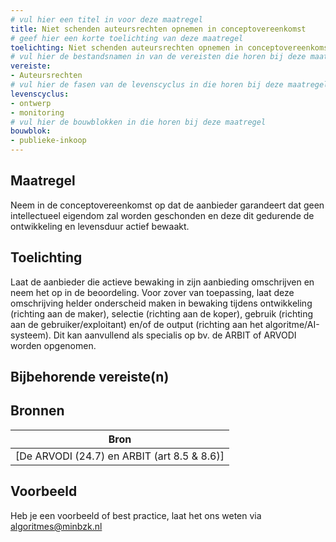 ```yaml
---
# vul hier een titel in voor deze maatregel
title: Niet schenden auteursrechten opnemen in conceptovereenkomst
# geef hier een korte toelichting van deze maatregel
toelichting: Niet schenden auteursrechten opnemen in conceptovereenkomst
# vul hier de bestandsnamen in van de vereisten die horen bij deze maatregel
vereiste: 
- Auteursrechten
# vul hier de fasen van de levenscyclus in die horen bij deze maatregel
levenscyclus: 
- ontwerp
- monitoring
# vul hier de bouwblokken in die horen bij deze maatregel
bouwblok: 
- publieke-inkoop
---
```


<!-- Let op! onderstaande regel met 'tags' niet weghalen! Deze maakt automatisch de knopjes op basis van de metadata  -->
<!-- tags -->

## Maatregel
<!-- Vul hier een omschrijving in van wat deze maatregel inhoudt. -->
Neem in de conceptovereenkomst op dat de aanbieder garandeert dat geen intellectueel eigendom zal worden geschonden en deze dit gedurende de ontwikkeling en levensduur actief bewaakt. 

## Toelichting 
<!-- Geef hier een toelichting van deze maatregel -->
Laat de aanbieder die actieve bewaking in zijn aanbieding omschrijven en neem het op in de beoordeling. Voor zover van toepassing, laat deze omschrijving helder onderscheid maken in bewaking tijdens ontwikkeling (richting aan de maker), selectie (richting aan de koper), gebruik (richting aan de gebruiker/exploitant) en/of de output (richting aan het algoritme/AI-systeem). Dit kan aanvullend als specialis op bv. de ARBIT of ARVODI worden opgenomen. 

## Bijbehorende vereiste(n)
<!-- Hier volgt een lijst met vereisten op basis van de in de metadata ingevulde vereiste -->

<!-- Let op! onderstaande regel met 'list_vereisten_on_maatregelen_page' niet weghalen! Deze maakt automatisch een lijst van bijbehorende verseisten op basis van de metadata  -->
<!-- list_vereisten_on_maatregelen_page -->

## Bronnen 
<!-- Vul hier de relevante bronnen in voor deze maatregel -->

| Bron                        |
|-----------------------------|
| [De ARVODI (24.7) en ARBIT (art 8.5 & 8.6)]      

## Voorbeeld
<!-- Voeg hier een voorbeeld toe, door er bijvoorbeeld naar te verwijzen -->

Heb je een voorbeeld of best practice, laat het ons weten via [algoritmes@minbzk.nl](mailto:algoritmes@minbzk.nl)
